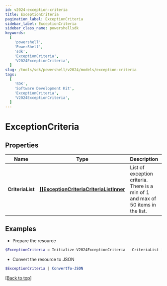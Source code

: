 ```yaml
---
id: v2024-exception-criteria
title: ExceptionCriteria
pagination_label: ExceptionCriteria
sidebar_label: ExceptionCriteria
sidebar_class_name: powershellsdk
keywords:
  [
    'powershell',
    'PowerShell',
    'sdk',
    'ExceptionCriteria',
    'V2024ExceptionCriteria',
  ]
slug: /tools/sdk/powershell/v2024/models/exception-criteria
tags:
  [
    'SDK',
    'Software Development Kit',
    'ExceptionCriteria',
    'V2024ExceptionCriteria',
  ]
---
```


# ExceptionCriteria

## Properties

| Name | Type | Description | Notes |
| --- | --- | --- | --- |
| **CriteriaList** | [**[]ExceptionCriteriaCriteriaListInner**](exception-criteria-criteria-list-inner) | List of exception criteria. There is a min of 1 and max of 50 items in the list. | [optional] |

## Examples

- Prepare the resource

```powershell
$ExceptionCriteria = Initialize-V2024ExceptionCriteria  -CriteriaList [{type=ENTITLEMENT, id=2c9180866166b5b0016167c32ef31a66, existing=true}, {type=ENTITLEMENT, id=2c9180866166b5b0016167c32ef31a67, existing=false}]
```

- Convert the resource to JSON

```powershell
$ExceptionCriteria | ConvertTo-JSON
```

[[Back to top]](#)
